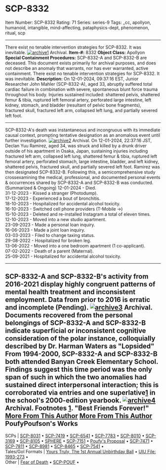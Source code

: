 # SCP-8332
Item Number: SCP-8332
Rating: 71
Series: series-9
Tags: _cc, apollyon, humanoid, intangible, mind-affecting, pataphysics-dept, phenomenon, ritual, scp

---

There exist no tenable intervention strategies for SCP-8332. It was inevitable.
[![archive1](https://scp-wiki.wdfiles.com/local--resized-images/scp-8332/archive1/medium.jpg)](https://scp-wiki.wdfiles.com/local--files/scp-8332/archive1)
Archival.
**Item-#:** 8332
**Object Class:** Apollyon
**Special Containment Procedures:** SCP-8332-A and SCP-8332-B are deceased. This document exists primarily for archival purposes, and does not describe an anomaly that warrants, nor has ever warranted, active containment.
There exist no tenable intervention strategies for SCP-8332. It was inevitable.
**Description:** On 12-01-2024, 09:37:16 EST, Junior Researcher John Mahler (SCP-8332-A), aged 33, abruptly suffered total cardiac failure in combination with severe, spontaneous blunt force trauma throughout his body. Injuries sustained included: shattered pelvis, shattered femur & tibia, ruptured left femoral artery, perforated large intestine, left kidney, stomach, and bladder (resultant of pelvic bone fragments), fractured skull, fractured left arm, collapsed left lung, and partially severed left foot.
* * *
SCP-8332-A's death was instantaneous and incongruous with its immediate causal context, prompting tentative designation as an anomalous event until further investigation.
[![archive2](https://scp-wiki.wdfiles.com/local--resized-images/scp-8332/archive2/medium.jpg)](https://scp-wiki.wdfiles.com/local--files/scp-8332/archive2)
Archival.
On 12-01-2024, 22:37:16 JST, Declan Yuu Ramirez, aged 34, was struck and killed by a drunk driver outside of his apartment in Osaka, Japan, sustaining injuries including fractured left arm, collapsed left lung, shattered femur & tibia, ruptured left femoral artery, perforated stomach, large intestine, bladder, and left kidney, shattered pelvis, fractured skull, and partially severed left foot. Ramirez was then designated SCP-8332-B.
Following this, a semicomprehensive study crossexamining the medical, professional, and documented personal events & occurrences shared by SCP-8332-A and SCP-8332-B was conducted. (Summarized & Ongoing)
12-01-2024 - Died.  
31-12-2023 - Kissed a stranger (Photodump).  
17-12-2023 - Experienced a bout of bronchitis.  
18-10-2023 - Hospitalized for accidental alcohol toxicity.  
16-10-2023 - Switched cell phone providers (T-Mobile →)  
15-10-2023 - Deleted and re-installed Instagram a total of eleven times.  
12-10-2023 - Moved into a new studio apartment.  
23-09-2023 - Made a personal loan inquiry.  
16-06-2023 - Made a joint loan inquiry.  
03-03-2023 - Filed to change taxing status.  
29-08-2022 - Hospitalized for broken leg.  
13-06-2022 - Moved into a one bedroom apartment (1 co-applicant).  
07-02-2022 - Death of a parent (Maternal).  
25-09-2021 - Hospitalized for accidental alcohol toxicity.
* * *
SCP-8332-A and SCP-8332-B's activity from 2016-2021 display highly congruent patterns of mental health treatment and inconsistent employment. Data from prior to 2016 is erratic and incomplete (Pending).
[![archive3](https://scp-wiki.wdfiles.com/local--resized-images/scp-8332/archive3/medium.jpg)](https://scp-wiki.wdfiles.com/local--files/scp-8332/archive3)
Archival.
Documents recovered from the personal belongings of SCP-8332-A and SCP-8332-B indicate superficial or inconsistent cognitive consideration of the polar instance, colloquially described by Dr. Harman Waters as "Lopsided"
From 1994-2000, SCP-8332-A and SCP-8332-B both attended Banyan Creek Elementary School. Findings suggest this time period was the only span of such in which the two anomalies had sustained direct interpersonal interaction; this is corroborated via entries and one superlative[1](javascript:;) in the school's 2000-edition yearbook.
[![archive4](https://scp-wiki.wdfiles.com/local--resized-images/scp-8332/archive4/medium.jpg)](https://scp-wiki.wdfiles.com/local--files/scp-8332/archive4)
Archival.
Footnotes
[1](javascript:;). "Best Friends Forever!"
[More From This Author](javascript:;)
[More From This Author](javascript:;)
PoufyPoufson's Works  
---  
SCPs |  [SCP-8031](/scp-8031) • [SCP-7419](/scp-7419) • [SCP-6541](/scp-6541) • [SCP-7783](/scp-7783) • [SCP-8010](/scp-8010) • [SCP-3169](/scp-3169) • [SCP-8105](/scp-8105) • [SPHERE](/scp-7793) • [SCP-7151](/scp-7151) • [Poufy's Proposal](/poufys-proposal) • [SCP-7471](/scp-7471) • [SCP-7811](/scp-7811) • [SCP-8981](/scp-8981) • [SCP-8465](/scp-8465) • [SCP-7541](/scp-7541) •  
Tales/GoI Formats |  [Yours Truly, The 1st Annual Unbirthday Ball](/yourstrulyfirstunbirthdayball) • [UIU File: 1993-273](/uiu-file-1993-273) •  
Other |  [Fear of Death](/art:fear-of-death) • [SCP-POUF](/poufypoufson) •